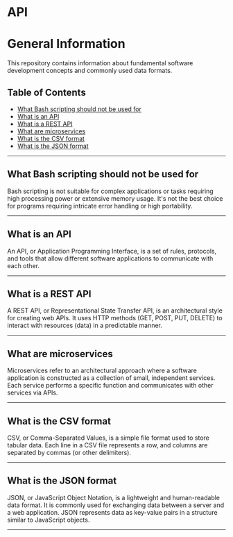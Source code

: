 # API 

# General Information

This repository contains information about fundamental software development concepts and commonly used data formats.

## Table of Contents

- [What Bash scripting should not be used for](#what-bash-scripting-should-not-be-used-for)
- [What is an API](#what-is-an-api)
- [What is a REST API](#what-is-a-rest-api)
- [What are microservices](#what-are-microservices)
- [What is the CSV format](#what-is-the-csv-format)
- [What is the JSON format](#what-is-the-json-format)

---

## What Bash scripting should not be used for

Bash scripting is not suitable for complex applications or tasks requiring high processing power or extensive memory usage. It's not the best choice for programs requiring intricate error handling or high portability.

---

## What is an API

An API, or Application Programming Interface, is a set of rules, protocols, and tools that allow different software applications to communicate with each other.

---

## What is a REST API

A REST API, or Representational State Transfer API, is an architectural style for creating web APIs. It uses HTTP methods (GET, POST, PUT, DELETE) to interact with resources (data) in a predictable manner.

---

## What are microservices

Microservices refer to an architectural approach where a software application is constructed as a collection of small, independent services. Each service performs a specific function and communicates with other services via APIs.

---

## What is the CSV format

CSV, or Comma-Separated Values, is a simple file format used to store tabular data. Each line in a CSV file represents a row, and columns are separated by commas (or other delimiters).

---

## What is the JSON format

JSON, or JavaScript Object Notation, is a lightweight and human-readable data format. It is commonly used for exchanging data between a server and a web application. JSON represents data as key-value pairs in a structure similar to JavaScript objects.

---
